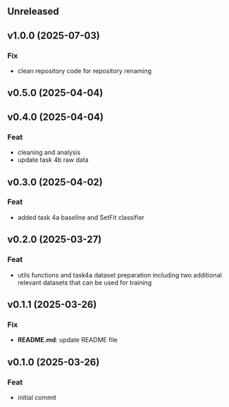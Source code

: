 ## Unreleased

## v1.0.0 (2025-07-03)

### Fix

- clean repository code for repository renaming

## v0.5.0 (2025-04-04)

## v0.4.0 (2025-04-04)

### Feat

- cleaning and analysis
- update task 4b raw data

## v0.3.0 (2025-04-02)

### Feat

- added task 4a baseline and SetFit classifier

## v0.2.0 (2025-03-27)

### Feat

- utils functions and task4a dataset preparation including two additional relevant datasets that can be used for training

## v0.1.1 (2025-03-26)

### Fix

- **README.md**: update README file

## v0.1.0 (2025-03-26)

### Feat

- initial commit
